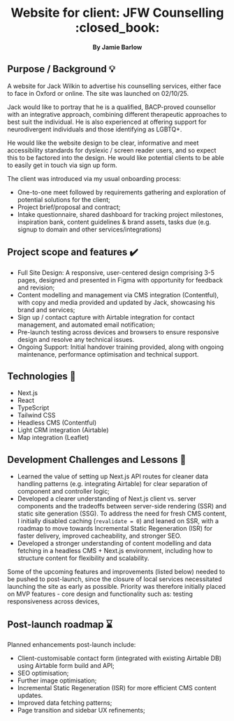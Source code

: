 <div align="center">
  <h1>Website for client: JFW Counselling :closed_book:</h1>
  <strong>By Jamie Barlow</strong>
</div>

## Purpose / Background :bulb:

A website for Jack Wilkin to advertise his counselling services, either face to face in Oxford or online. The site was launched on 02/10/25.

Jack would like to portray that he is a qualified, BACP-proved counsellor with an integrative approach, combining different therapeutic approaches to best suit the individual. He is also experienced at offering support for neurodivergent individuals and those identifying as LGBTQ+.

He would like the website design to be clear, informative and meet accessibility standards for dyslexic / screen reader users, and so expect this to be factored into the design. He would like potential clients to be able to easily get in touch via sign up form.

The client was introduced via my usual onboarding process:
- One-to-one meet followed by requirements gathering and exploration of potential solutions for the client;
- Project brief/proposal and contract;
- Intake questionnaire, shared dashboard for tracking project milestones, inspiration bank, content guidelines & brand assets, tasks due (e.g. signup to domain and other services/integrations)


## Project scope and features :heavy_check_mark:

- Full Site Design: A responsive, user-centered design comprising 3-5 pages, designed and presented in Figma with opportunity for feedback and revision;
- Content modelling and management via CMS integration (Contentful), with copy and media provided and updated by Jack, showcasing his brand and services;
- Sign up / contact capture with Airtable integration for contact management, and automated email notification;
- Pre-launch testing across devices and browsers to ensure responsive design and resolve any technical issues.
- Ongoing Support: Initial handover training provided, along with ongoing maintenance, performance optimisation and technical support.
  

## Technologies :floppy_disk:

- Next.js
- React
- TypeScript
- Tailwind CSS
- Headless CMS (Contentful)
- Light CRM integration (Airtable)
- Map integration (Leaflet)

## Development Challenges and Lessons :wrench:

- Learned the value of setting up Next.js API routes for cleaner data handling patterns (e.g. integrating Airtable) for clear separation of component and controller logic;
- Developed a clearer understanding of Next.js client vs. server components and the tradeoffs between server-side rendering (SSR) and static site generation (SSG). To address the need for fresh CMS content, I initially disabled caching (`revalidate = 0`) and leaned on SSR, with a roadmap to move towards Incremental Static Regeneration (ISR) for faster delivery, improved cacheability, and stronger SEO. 
- Developed a stronger understanding of content modelling and data fetching in a headless CMS + Next.js environment, including how to structure content for flexibility and scalability.  

Some of the upcoming features and improvements (listed below) needed to be pushed to post-launch, since the closure of local services necessitated launching the site as early as possible. Priority was therefore initially placed on MVP features - core design and functionality such as: testing responsiveness across devices, 

## Post-launch roadmap :hourglass:

Planned enhancements post-launch include:  

- Client-customisable contact form (integrated with existing Airtable DB) using Airtable form build and API;
- SEO optimisation;
- Further image optimisation;
- Incremental Static Regeneration (ISR) for more efficient CMS content updates.  
- Improved data fetching patterns;
- Page transition and sidebar UX refinements;
